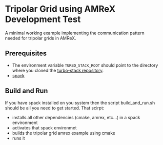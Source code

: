 # Tripolar Grid using AMReX Development Test

A minimal working example implementing the communication pattern needed for tripolar grids in AMReX.

## Prerequisites

- The environment variable `TURBO_STACK_ROOT` should point to the directory where you cloned the [turbo-stack repository](https://github.com/TURBO-ESM/turbo-stack/).
- [spack](https://spack.io/)

## Build and Run
If you have spack installed on you system then the script build_and_run.sh should be all you need to get started. That scirpt:
- installs all other dependencies (cmake, amrex, etc...) in a spack environment 
- activates that spack environmet
- builds the tripolar grid amrex example using cmake
- runs it
